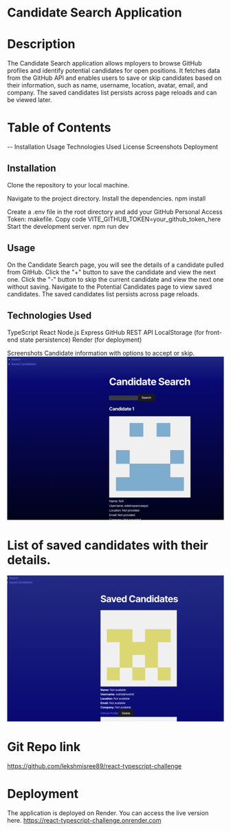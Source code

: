 

# Candidate Search Application


# Description


The Candidate Search application allows mployers to browse GitHub profiles and identify potential candidates for open positions. It fetches data from the GitHub API and enables users to save or skip candidates based on their information, such as name, username, location, avatar, email, and company. The saved candidates list persists across page reloads and can be viewed later.

# Table of Contents
 -- Installation
 Usage
 Technologies Used
 License
 Screenshots
 Deployment
 
 
 ## Installation


Clone the repository to your local machine.

Navigate to the project directory.
Install the dependencies.
npm install

Create a .env file in the root directory and add your GitHub Personal Access Token:
makefile.
Copy code
VITE_GITHUB_TOKEN=your_github_token_here
Start the development server.
npm run dev

## Usage
On the Candidate Search page, you will see the details of a candidate pulled from GitHub.
Click the "+" button to save the candidate and view the next one.
Click the "-" button to skip the current candidate and view the next one without saving.
Navigate to the Potential Candidates page to view saved candidates.
The saved candidates list persists across page reloads.


## Technologies Used
TypeScript
React
Node.js
Express
GitHub REST API
LocalStorage (for front-end state persistence)
Render (for deployment)



Screenshots
Candidate information with options to accept or skip.
![screenshot:search page](image.png)


# List of saved candidates with their details.
![saved candidates](image-1.png)



 # Git Repo link
 https://github.com/lekshmisree89/react-typescript-challenge

# Deployment
The application is deployed on Render. You can access the live version here.
https://react-typescript-challenge.onrender.com

